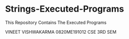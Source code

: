 # Strings-Executed-Programs
This Repository Contains The Executed Programs

VINEET VISHWAKARMA
0820ME191012
CSE 3RD SEM
